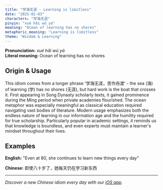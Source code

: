 ```yaml
---
title: "学海无涯 - Learning is limitless"
date: "2025-01-03"
characters: "学海无涯"
pinyin: "xué hǎi wú yá"
meaning: "Ocean of learning has no shores"
metaphoric_meaning: "Learning is limitless"
theme: "Wisdom & Learning"
---
```


**Pronunciation:** *xué hǎi wú yá*  
**Literal meaning:** Ocean of learning has no shores

## Origin & Usage

This idiom comes from a longer phrase '学海无涯，苦作舟渡' - the sea (海) of learning (学) has no shores (无涯), but hard work is the boat that crosses it. First appearing in Song Dynasty scholarly texts, it gained prominence during the Ming period when private academies flourished. The ocean metaphor was especially meaningful as classical education required navigating vast bodies of literature. Modern usage emphasizes both the endless nature of learning in our information age and the humility required for true scholarship. Particularly popular in academic settings, it reminds us that knowledge is boundless, and even experts must maintain a learner's mindset throughout their lives.

## Examples

**English:** "Even at 80, she continues to learn new things every day"

**Chinese:** 即使八十岁了，她每天仍在学习新东西

---

*Discover a new Chinese idiom every day with our [iOS app](https://apps.apple.com/us/app/daily-chinese-idioms/id6740611324).*
